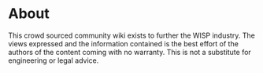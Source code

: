 <!-- TITLE: Home -->
<!-- SUBTITLE: Enjoy this croudsourced WISP resource! -->
# About
This crowd sourced community wiki exists to further the WISP industry.  The views expressed and the information contained is the best effort of the authors of the content coming with no warranty.  This is not a substitute for engineering or legal advice.